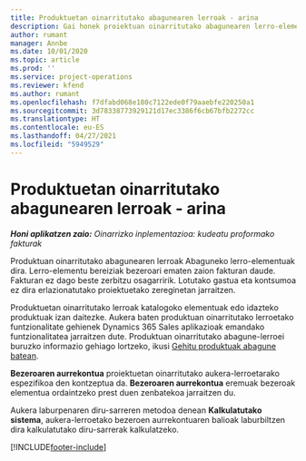 ```yaml
---
title: Produktuetan oinarritutako abagunearen lerroak - arina
description: Gai honek proiektuan oinarritutako abagunearen lerro-elementuei buruzko informazioa eskaintzen du Project Operations-en.
author: rumant
manager: Annbe
ms.date: 10/01/2020
ms.topic: article
ms.prod: ''
ms.service: project-operations
ms.reviewer: kfend
ms.author: rumant
ms.openlocfilehash: f7dfabd068e180c7122ede0f79aaebfe220250a1
ms.sourcegitcommit: 3d78338773929121d17ec3386f6cb67bfb2272cc
ms.translationtype: HT
ms.contentlocale: eu-ES
ms.lasthandoff: 04/27/2021
ms.locfileid: "5949529"
---
```

# <a name="product-based-opportunity-lines---lite"></a>Produktuetan oinarritutako abagunearen lerroak - arina

_**Honi aplikatzen zaio:** Oinarrizko inplementazioa: kudeatu proformako fakturak_

Produktuan oinarritutako abagunearen lerroak Abaguneko lerro-elementuak dira. Lerro-elementu bereiziak bezeroari ematen zaion fakturan daude. Fakturan ez dago beste zerbitzu osagarririk. Lotutako gastua eta kontsumoa ez dira erlazionatutako proiektuetako zereginetan jarraitzen.

Produktuetan oinarritutako lerroak katalogoko elementuak edo idazteko produktuak izan daitezke. Aukera baten produktuan oinarritutako lerroetako funtzionalitate gehienek Dynamics 365 Sales aplikazioak emandako funtzionalitatea jarraitzen dute. Produktuan oinarritutako abagune-lerroei buruzko informazio gehiago lortzeko, ikusi [Gehitu produktuak abagune batean](/dynamics365/sales-enterprise/add-products-opportunity).

**Bezeroaren aurrekontua** proiektuetan oinarritutako aukera-lerroetarako espezifikoa den kontzeptua da. **Bezeroaren aurrekontua** eremuak bezeroak elementua ordaintzeko prest duen zenbatekoa jarraitzen du.

Aukera laburpenaren diru-sarreren metodoa denean **Kalkulatutako sistema**, aukera-lerroetako bezeroen aurrekontuaren balioak laburbiltzen dira kalkulatutako diru-sarrerak kalkulatzeko. 



[!INCLUDE[footer-include](../../includes/footer-banner.md)]